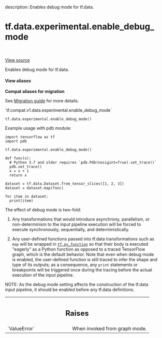 description: Enables debug mode for tf.data.

<div itemscope itemtype="http://developers.google.com/ReferenceObject">
<meta itemprop="name" content="tf.data.experimental.enable_debug_mode" />
<meta itemprop="path" content="Stable" />
</div>

# tf.data.experimental.enable_debug_mode

<!-- Insert buttons and diff -->

<table class="tfo-notebook-buttons tfo-api nocontent" align="left">

</table>

<a target="_blank" href="/code/stable/tensorflow/python/data/ops/dataset_ops.py">View source</a>



Enables debug mode for tf.data.

<section class="expandable">
  <h4 class="showalways">View aliases</h4>
  <p>
<b>Compat aliases for migration</b>
<p>See
<a href="https://www.tensorflow.org/guide/migrate">Migration guide</a> for
more details.</p>
<p>`tf.compat.v1.data.experimental.enable_debug_mode`</p>
</p>
</section>

<pre class="devsite-click-to-copy prettyprint lang-py tfo-signature-link">
<code>tf.data.experimental.enable_debug_mode()
</code></pre>



<!-- Placeholder for "Used in" -->

Example usage with pdb module:
```
import tensorflow as tf
import pdb

tf.data.experimental.enable_debug_mode()

def func(x):
  # Python 3.7 and older requires `pdb.Pdb(nosigint=True).set_trace()`
  pdb.set_trace()
  x = x + 1
  return x

dataset = tf.data.Dataset.from_tensor_slices([1, 2, 3])
dataset = dataset.map(func)

for item in dataset:
  print(item)
```

The effect of debug mode is two-fold:

1) Any transformations that would introduce asynchrony, parallelism, or
non-determinism to the input pipeline execution will be forced to execute
synchronously, sequentially, and deterministically.

2) Any user-defined functions passed into tf.data transformations such as
`map` will be wrapped in <a href="../../../tf/py_function.md"><code>tf.py_function</code></a> so that their body is executed
"eagerly" as a Python function as opposed to a traced TensorFlow graph, which
is the default behavior. Note that even when debug mode is enabled, the
user-defined function is still traced  to infer the shape and type of its
outputs; as a consequence, any `print` statements or breakpoints will be
triggered once during the tracing before the actual execution of the input
pipeline.

NOTE: As the debug mode setting affects the construction of the tf.data input
pipeline, it should be enabled before any tf.data definitions.

<!-- Tabular view -->
 <table class="responsive fixed orange">
<colgroup><col width="214px"><col></colgroup>
<tr><th colspan="2"><h2 class="add-link">Raises</h2></th></tr>

<tr>
<td>
`ValueError`
</td>
<td>
When invoked from graph mode.
</td>
</tr>
</table>

